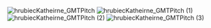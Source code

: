 ![hrubiecKatheirne_GMTPitch](https://user-images.githubusercontent.com/6947223/55495087-22803500-560a-11e9-9f76-c6887c769cc1.jpg)
![hrubiecKatheirne_GMTPitch (1)](https://user-images.githubusercontent.com/6947223/55495174-54919700-560a-11e9-88bc-13c3500a40d2.jpg)
![hrubiecKatheirne_GMTPitch (2)](https://user-images.githubusercontent.com/6947223/55495180-58251e00-560a-11e9-9c67-2eee96d9db39.jpg)
![hrubiecKatheirne_GMTPitch (3)](https://user-images.githubusercontent.com/6947223/55495185-5a877800-560a-11e9-8dae-03fa587c6ce1.jpg)
